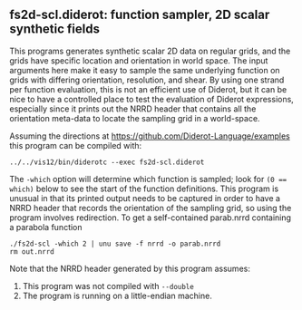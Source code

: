## fs2d-scl.diderot: function sampler, 2D scalar synthetic fields

This programs generates synthetic scalar 2D data on regular grids, and
the grids have specific location and orientation in world space.
The input arguments here make it easy to sample the same underlying
function on grids with differing orientation, resolution, and shear.
By using one strand per function evaluation, this is not an efficient
use of Diderot, but it can be nice to have a controlled place to test
the evaluation of Diderot expressions, especially since it prints out
the NRRD header that contains all the orientation meta-data to locate
the sampling grid in a world-space.

Assuming the directions at https://github.com/Diderot-Language/examples
this program can be compiled with:

	../../vis12/bin/diderotc --exec fs2d-scl.diderot

The `-which` option will determine which function is sampled; look
for `(0 == which)` below to see the start of the function definitions.
This program is unusual in that its printed output needs to be captured
in order to have a NRRD header that records the orientation of the
sampling grid, so using the program involves redirection.  To
get a self-contained parab.nrrd containing a parabola function

	./fs2d-scl -which 2 | unu save -f nrrd -o parab.nrrd
	rm out.nrrd

Note that the NRRD header generated by this program assumes:

1. This program was not compiled with `--double`
2. The program is running on a little-endian machine.

